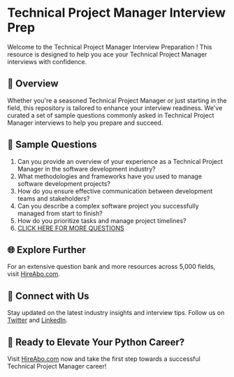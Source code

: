 # Technical Project Manager Interview Prep

Welcome to the Technical Project Manager Interview Preparation ! This resource is designed to help you ace your Technical Project Manager interviews with confidence.

## 🚀 Overview

Whether you're a seasoned Technical Project Manager or just starting in the field, this repository is tailored to enhance your interview readiness. We've curated a set of sample questions commonly asked in Technical Project Manager interviews to help you prepare and succeed.

## 📝 Sample Questions

1. Can you provide an overview of your experience as a Technical Project Manager in the software development industry?
2. What methodologies and frameworks have you used to manage software development projects?
3. How do you ensure effective communication between development teams and stakeholders?
4. Can you describe a complex software project you successfully managed from start to finish?
5. How do you prioritize tasks and manage project timelines?
6. [CLICK HERE FOR MORE QUESTIONS](https://hireabo.com/job/0_0_37/Technical%20Project%20Manager)

## 🌐 Explore Further

For an extensive question bank and more resources across 5,000 fields, visit [HireAbo.com](https://www.hireabo.com).

## 📱 Connect with Us

Stay updated on the latest industry insights and interview tips. Follow us on [Twitter](https://twitter.com/hireabo) and [LinkedIn](https://www.linkedin.com/in/hire-abo-3609972a8/).

## 🚀 Ready to Elevate Your Python Career?

Visit [HireAbo.com](https://www.hireabo.com) now and take the first step towards a successful Technical Project Manager career!